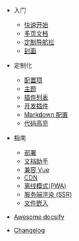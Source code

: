 * 入门

  * [快速开始](/zh-cn/quickstart.md)
  * [多页文档](/zh-cn/more-pages.md)
  * [定制导航栏](/zh-cn/custom-navbar.md)
  * [封面](/zh-cn/cover.md)

* 定制化

  * [配置项](/zh-cn/configuration.md)
  * [主题](/zh-cn/themes.md)
  * [插件列表](/zh-cn/plugins.md)
  * [开发插件](/zh-cn/write-a-plugin.md)
  * [Markdown 配置](/zh-cn/markdown.md)
  * [代码高亮](/zh-cn/language-highlight.md)

* 指南

  * [部署](/zh-cn/deploy.md)
  * [文档助手](/zh-cn/helpers.md)
  * [兼容 Vue](/zh-cn/vue.md)
  * [CDN](/zh-cn/cdn.md)
  * [离线模式(PWA)](/zh-cn/pwa.md)
  * [服务端渲染 (SSR)](/zh-cn/ssr.md)
  * [文件嵌入](/zh-cn/embed-files.md)

* [Awesome docsify](/zh-cn/awesome.md)
* [Changelog](/zh-cn/changelog.md)
